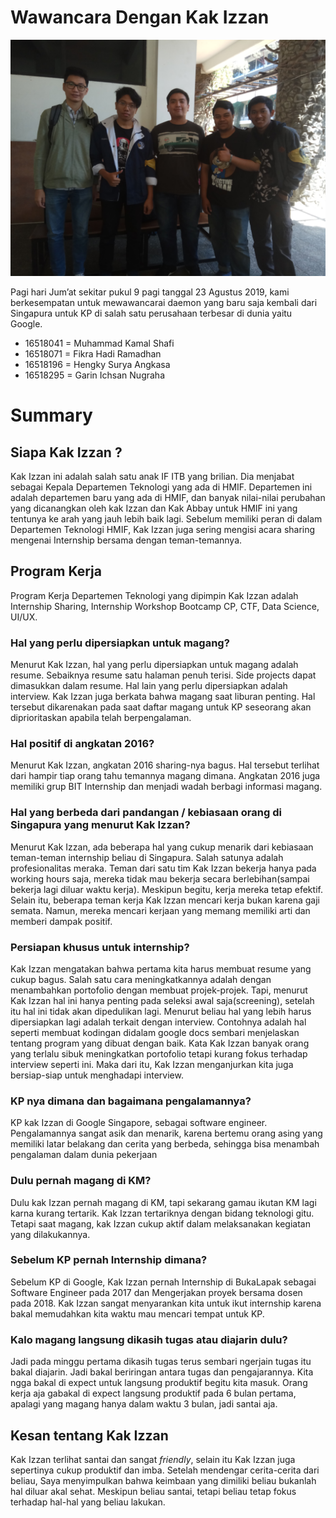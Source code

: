 # Wawancara Dengan Kak Izzan 
![Foto](./16518041-16518071-16518-16518196-16518295.jpg)

Pagi hari Jum’at sekitar pukul 9 pagi tanggal 23 Agustus 2019, kami berkesempatan untuk mewawancarai daemon yang baru saja kembali dari Singapura untuk KP di salah satu perusahaan terbesar di dunia yaitu Google.
- 16518041 = Muhammad Kamal Shafi
- 16518071 = Fikra Hadi Ramadhan
- 16518196 = Hengky Surya Angkasa
- 16518295 = Garin Ichsan Nugraha

# Summary
## Siapa Kak Izzan ?

Kak Izzan ini adalah salah satu anak IF ITB yang brilian. Dia menjabat sebagai Kepala Departemen Teknologi yang ada di HMIF. Departemen ini adalah departemen baru yang ada di HMIF, dan banyak nilai-nilai perubahan yang dicanangkan oleh kak Izzan dan Kak Abbay untuk HMIF ini yang tentunya ke arah yang jauh lebih baik lagi. Sebelum memiliki peran di dalam Departemen Teknologi HMIF, Kak Izzan juga sering mengisi acara sharing mengenai Internship bersama dengan teman-temannya.

## Program Kerja
Program Kerja Departemen Teknologi yang dipimpin Kak Izzan adalah Internship Sharing, Internship Workshop Bootcamp CP, CTF, Data Science, UI/UX.

### Hal yang perlu dipersiapkan untuk magang?
Menurut Kak Izzan, hal yang perlu dipersiapkan untuk magang adalah resume. Sebaiknya resume satu halaman penuh terisi. Side projects dapat dimasukkan dalam resume. Hal lain yang perlu dipersiapkan adalah interview. Kak Izzan juga berkata bahwa magang saat liburan penting. Hal tersebut dikarenakan pada saat daftar magang untuk KP seseorang akan diprioritaskan apabila telah berpengalaman.   

### Hal positif di angkatan 2016?
Menurut Kak Izzan, angkatan 2016 sharing-nya bagus. Hal tersebut terlihat dari hampir tiap orang tahu temannya magang dimana. Angkatan 2016 juga memiliki grup BIT Internship dan menjadi wadah berbagi informasi magang. 

### Hal yang berbeda dari pandangan / kebiasaan orang di Singapura yang menurut Kak Izzan?
Menurut Kak Izzan, ada beberapa hal yang cukup menarik dari kebiasaan teman-teman internship beliau di Singapura. Salah satunya adalah profesionalitas meraka. Teman dari satu tim Kak Izzan bekerja hanya pada working hours saja, mereka tidak mau bekerja secara berlebihan(sampai bekerja lagi diluar waktu kerja). Meskipun begitu, kerja mereka tetap efektif. Selain itu, beberapa teman kerja Kak Izzan mencari kerja bukan karena gaji semata. Namun, mereka mencari kerjaan yang memang memiliki arti dan memberi dampak positif.

### Persiapan khusus untuk internship?
Kak Izzan mengatakan bahwa pertama kita harus membuat resume yang cukup bagus. Salah satu cara meningkatkannya adalah dengan menambahkan portofolio dengan membuat projek-projek. Tapi, menurut Kak Izzan hal ini hanya penting pada seleksi awal saja(screening), setelah itu hal ini tidak akan dipedulikan lagi. Menurut beliau hal yang lebih harus dipersiapkan lagi adalah terkait dengan interview. Contohnya adalah hal seperti membuat kodingan didalam google docs sembari menjelaskan tentang program yang dibuat dengan baik. Kata Kak Izzan banyak orang yang terlalu sibuk meningkatkan portofolio tetapi kurang fokus terhadap interview seperti ini. Maka dari itu, Kak Izzan menganjurkan kita juga bersiap-siap untuk menghadapi interview.

### KP nya dimana dan bagaimana pengalamannya?
KP kak Izzan di Google Singapore, sebagai software engineer. Pengalamannya sangat asik dan menarik, karena bertemu orang asing yang memiliki latar belakang dan cerita yang berbeda, sehingga bisa menambah pengalaman dalam dunia pekerjaan

### Dulu pernah magang di KM? 
Dulu kak Izzan pernah magang di KM, tapi sekarang gamau ikutan KM lagi karna kurang tertarik. Kak Izzan tertariknya dengan bidang teknologi gitu. Tetapi saat magang, kak Izzan cukup aktif dalam melaksanakan kegiatan yang dilakukannya. 

### Sebelum KP pernah Internship dimana?
Sebelum KP di Google, Kak Izzan pernah Internship di BukaLapak sebagai Software Engineer pada 2017 dan Mengerjakan proyek bersama dosen pada 2018. Kak Izzan sangat menyarankan kita untuk ikut internship karena bakal memudahkan kita waktu mau mencari tempat untuk KP.

### Kalo magang langsung dikasih tugas atau diajarin dulu?
Jadi pada minggu pertama dikasih tugas terus sembari ngerjain tugas itu bakal diajarin. Jadi bakal beriringan antara tugas dan pengajarannya. Kita ngga bakal di expect untuk langsung produktif begitu kita masuk. Orang kerja aja gabakal di expect langsung produktif pada 6 bulan pertama, apalagi yang magang hanya dalam waktu 3 bulan, jadi santai aja.

## Kesan tentang Kak Izzan
Kak Izzan terlihat santai dan sangat *friendly*, selain itu Kak Izzan juga sepertinya cukup produktif dan imba. Setelah mendengar cerita-cerita dari beliau, Saya menyimpulkan bahwa keimbaan yang dimiliki beliau bukanlah hal diluar akal sehat. Meskipun beliau santai, tetapi beliau tetap fokus terhadap hal-hal yang beliau lakukan.
